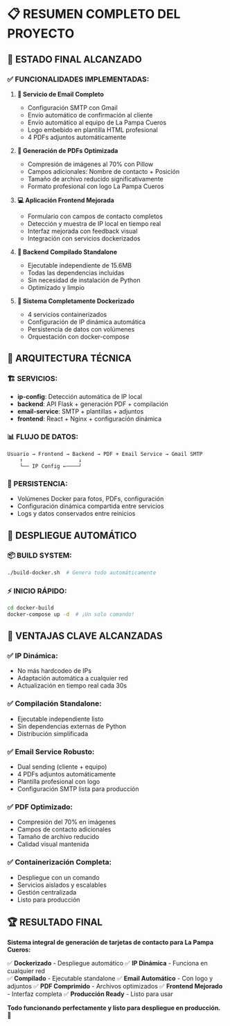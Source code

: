 # 📋 RESUMEN COMPLETO DEL PROYECTO

## 🎯 ESTADO FINAL ALCANZADO

### ✅ FUNCIONALIDADES IMPLEMENTADAS:

1. **📧 Servicio de Email Completo**
   - Configuración SMTP con Gmail
   - Envío automático de confirmación al cliente  
   - Envío automático al equipo de La Pampa Cueros
   - Logo embebido en plantilla HTML profesional
   - 4 PDFs adjuntos automáticamente

2. **📄 Generación de PDFs Optimizada**
   - Compresión de imágenes al 70% con Pillow
   - Campos adicionales: Nombre de contacto + Posición
   - Tamaño de archivo reducido significativamente
   - Formato profesional con logo La Pampa Cueros

3. **💻 Aplicación Frontend Mejorada**
   - Formulario con campos de contacto completos
   - Detección y muestra de IP local en tiempo real
   - Interfaz mejorada con feedback visual
   - Integración con servicios dockerizados

4. **🔧 Backend Compilado Standalone**
   - Ejecutable independiente de 15.6MB
   - Todas las dependencias incluidas
   - Sin necesidad de instalación de Python
   - Optimizado y limpio

5. **🐳 Sistema Completamente Dockerizado**
   - 4 servicios containerizados
   - Configuración de IP dinámica automática
   - Persistencia de datos con volúmenes
   - Orquestación con docker-compose

## 🔧 ARQUITECTURA TÉCNICA

### 🏗️ SERVICIOS:
- **ip-config**: Detección automática de IP local
- **backend**: API Flask + generación PDF + compilación
- **email-service**: SMTP + plantillas + adjuntos  
- **frontend**: React + Nginx + configuración dinámica

### 📊 FLUJO DE DATOS:
```
Usuario → Frontend → Backend → PDF + Email Service → Gmail SMTP
    ↑                  ↓
    └── IP Config ←────┘
```

### 💾 PERSISTENCIA:
- Volúmenes Docker para fotos, PDFs, configuración
- Configuración dinámica compartida entre servicios
- Logs y datos conservados entre reinicios

## 🚀 DESPLIEGUE AUTOMÁTICO

### 📦 BUILD SYSTEM:
```bash
./build-docker.sh  # Genera todo automáticamente
```

### ⚡ INICIO RÁPIDO:
```bash
cd docker-build
docker-compose up -d  # ¡Un solo comando!
```

## 🎯 VENTAJAS CLAVE ALCANZADAS

### ✅ **IP Dinámica**:
- No más hardcodeo de IPs
- Adaptación automática a cualquier red
- Actualización en tiempo real cada 30s

### ✅ **Compilación Standalone**:  
- Ejecutable independiente listo
- Sin dependencias externas de Python
- Distribución simplificada

### ✅ **Email Service Robusto**:
- Dual sending (cliente + equipo)
- 4 PDFs adjuntos automáticamente  
- Plantilla profesional con logo
- Configuración SMTP lista para producción

### ✅ **PDF Optimizado**:
- Compresión del 70% en imágenes
- Campos de contacto adicionales
- Tamaño de archivo reducido
- Calidad visual mantenida

### ✅ **Containerización Completa**:
- Despliegue con un comando
- Servicios aislados y escalables
- Gestión centralizada
- Listo para producción

## 🏆 RESULTADO FINAL

**Sistema integral de generación de tarjetas de contacto para La Pampa Cueros:**

✅ **Dockerizado** - Despliegue automático
✅ **IP Dinámica** - Funciona en cualquier red  
✅ **Compilado** - Ejecutable standalone
✅ **Email Automático** - Con logo y adjuntos
✅ **PDF Comprimido** - Archivos optimizados
✅ **Frontend Mejorado** - Interfaz completa
✅ **Producción Ready** - Listo para usar

**Todo funcionando perfectamente y listo para despliegue en producción.** 🎉
